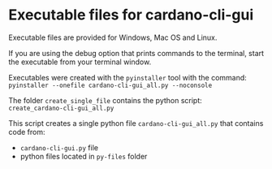 # Executable files for cardano-cli-gui
Executable files are provided for Windows, Mac OS and Linux.

If you are using the debug option that prints commands to the terminal,
start the executable from your terminal window.

Executables were created with the `pyinstaller` tool with the command:<br>
`pyinstaller --onefile cardano-cli-gui_all.py --noconsole`

The folder `create_single_file` contains the python script:<br>
`create_cardano-cli-gui_all.py` 

This script creates a single python file `cardano-cli-gui_all.py`
that contains code from: 
- `cardano-cli-gui.py` file 
- python files located in `py-files` folder 
